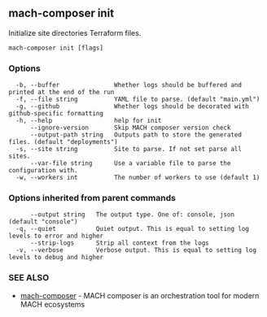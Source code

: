 ## mach-composer init

Initialize site directories Terraform files.

```
mach-composer init [flags]
```

### Options

```
  -b, --buffer               Whether logs should be buffered and printed at the end of the run
  -f, --file string          YAML file to parse. (default "main.yml")
  -g, --github               Whether logs should be decorated with github-specific formatting
  -h, --help                 help for init
      --ignore-version       Skip MACH composer version check
      --output-path string   Outputs path to store the generated files. (default "deployments")
  -s, --site string          Site to parse. If not set parse all sites.
      --var-file string      Use a variable file to parse the configuration with.
  -w, --workers int          The number of workers to use (default 1)
```

### Options inherited from parent commands

```
      --output string   The output type. One of: console, json (default "console")
  -q, --quiet           Quiet output. This is equal to setting log levels to error and higher
      --strip-logs      Strip all context from the logs
  -v, --verbose         Verbose output. This is equal to setting log levels to debug and higher
```

### SEE ALSO

* [mach-composer](mach-composer.md)	 - MACH composer is an orchestration tool for modern MACH ecosystems

